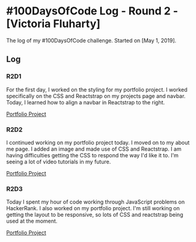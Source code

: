 # #100DaysOfCode Log - Round 2 - [Victoria Fluharty]

The log of my #100DaysOfCode challenge. Started on [May 1, 2019].

## Log

### R2D1
For the first day, I worked on the styling for my portfolio project. I worked specifically on the CSS and Reactstrap on my projects page and navbar. Today, I learned how to align a navbar in Reactstrap to the right.

[Portfolio Project](https://github.com/torianne02/victoria-fluharty-portfolio)

### R2D2
I continued working on my portfolio project today. I moved on to my about me page. I added an image and made use of CSS and Reactstrap. I am having difficulties getting the CSS to respond the way I'd like it to. I'm seeing a lot of video tutorials in my future.

[Portfolio Project](https://github.com/torianne02/victoria-fluharty-portfolio)

### R2D3
Today I spent my hour of code working through JavaScript problems on HackerRank. I also worked on my portfolio project. I'm still working on getting the layout to be responsive, so lots of CSS and reactstrap being used at the moment.

[Portfolio Project](https://github.com/torianne02/victoria-fluharty-portfolio)
